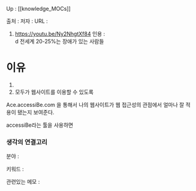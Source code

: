 
Up : [[knowledge_MOCs]]

출처 :
저자 :
URL :  
1. https://youtu.be/Ny2NhgtXf84
인용 :  
d
전세계 20-25%는 장애가 있는 사람들


# 이유
1. 
2. 모두가 웹사이트를 이용할 수 있도록 

Ace.accessiBe.com
을 통해서 나의 웹사이트가 웹 접근성의 관점에서 얼마나 잘 적용이 됐는지 보여준다. 


accessiBe라는 툴을 사용하면 




### 생각의 연결고리
분야 :

키워드 :

관련있는 메모 :
